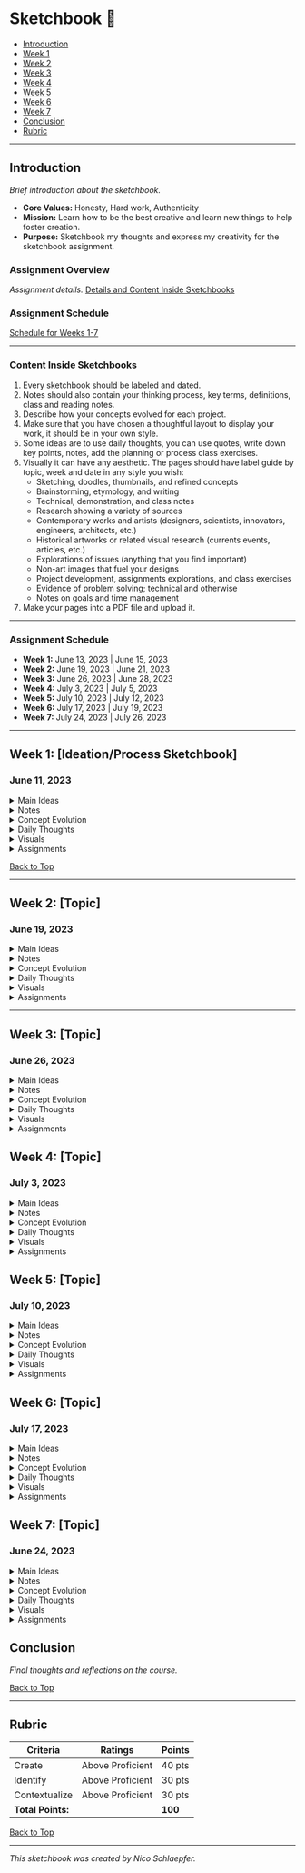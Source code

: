 # Sketchbook 🎨

- [Introduction](#introduction)
- [Week 1](#week-1-ideationprocess-sketchbook)
- [Week 2](#week-2-topic)
- [Week 3](#week-3-topic)
- [Week 4](#week-4-topic)
- [Week 5](#week-5-topic)
- [Week 6](#week-6-topic)
- [Week 7](#week-7-topic)
- [Conclusion](#conclusion)
- [Rubric](#rubric)

---

## Introduction
_Brief introduction about the sketchbook._
- **Core Values:** Honesty, Hard work, Authenticity
- **Mission:** Learn how to be the best creative and learn new things to help foster creation.
- **Purpose:** Sketchbook my thoughts and express my creativity for the sketchbook assignment.

### **Assignment Overview**
_Assignment details._
[Details and Content Inside Sketchbooks](#assignment-details)

### **Assignment Schedule**
[Schedule for Weeks 1-7](#assignment-schedule)

---

<a name="assignment-details"></a>
### **Content Inside Sketchbooks**
1. Every sketchbook should be labeled and dated.
2. Notes should also contain your thinking process, key terms, definitions, class and reading notes.
3. Describe how your concepts evolved for each project.
4. Make sure that you have chosen a thoughtful layout to display your work, it should be in your own style.
5. Some ideas are to use daily thoughts, you can use quotes, write down key points, notes, add the planning or process class exercises.
6. Visually it can have any aesthetic. The pages should have label guide by topic, week and date in any style you wish:
   - Sketching, doodles, thumbnails, and refined concepts
   - Brainstorming, etymology, and writing
   - Technical, demonstration, and class notes
   - Research showing a variety of sources
   - Contemporary works and artists (designers, scientists, innovators, engineers, architects, etc.)
   - Historical artworks or related visual research (currents events, articles, etc.)
   - Explorations of issues (anything that you find important)
   - Non-art images that fuel your designs
   - Project development, assignments explorations, and class exercises
   - Evidence of problem solving; technical and otherwise
   - Notes on goals and time management
7. Make your pages into a PDF file and upload it.

---

<a name="assignment-schedule"></a>
### **Assignment Schedule**
- **Week 1:** June 13, 2023 | June 15, 2023
- **Week 2:** June 19, 2023 | June 21, 2023
- **Week 3:** June 26, 2023 | June 28, 2023
- **Week 4:** July 3, 2023 | July 5, 2023
- **Week 5:** July 10, 2023 | July 12, 2023
- **Week 6:** July 17, 2023 | July 19, 2023
- **Week 7:** July 24, 2023 | July 26, 2023

---

## Week 1: [Ideation/Process Sketchbook]
### June 11, 2023
<details>
<summary>Main Ideas</summary>

- Idea 1: Why ideation/idea development is important.
- Idea 2: Research is important.
- ...

</details>

<details>
<summary>Notes</summary>

- **Key Terms:** Ideation is the process of forming ideas or images.
- **Class Notes:** It is essential to gain information about how others have attempted this idea, often our work can be tied to historical and contemporary themes that are available to us.
- **Reading Notes:** Browse through these artists, everyone has their own unique ideation process:
  - [Leonardo Da Vinci](https://www.vam.ac.uk/articles/explore-leonardo-da-vinci-codex-forster-i#?c=&m=&s=&cv=&xywh=-186%2C786%2C1486%2C1105)
  - [Frida Kahlo](https://www.anothermag.com/art-photography/4068/the-diary-of-frida-kahlo-an-intimate-self-portrait)
  - [Guillermo Del Toro](https://www.theguardian.com/film/gallery/2013/nov/01/guillermo-del-toro-sketchbooks)
  - [Christo & Jeanne Claude](https://christojeanneclaude.net/projects/the-gates)
  - [Grayson Perry](https://www.theguardian.com/artanddesign/2016/feb/19/inside-grayson-perrys-sketchbook)
  - [Articles](https://www.theatlantic.com/entertainment/archive/2011/06/from-design-to-street-art-5-looks-inside-great-creators-notebooks/240724/)
  - [Handmade Sketchbooks](https://www.thisiscolossal.com/2018/04/handmade-sketchbooks-by-jose-naranja/)

</details>

<details>
<summary>Concept Evolution</summary>

_Describe how your concepts evolved for this project._

</details>

<details>
<summary>Daily Thoughts</summary>

- **Quotes:** "The computer is a bicycle for the mind" - Steve Jobs
- **Key Points:** Your key points here.
- **Planning:** Wanting to learn how to use photoshop again. Excited because of new AI tools.

</details>

<details>
<summary>Visuals</summary>

![hellogif_AdobeExpress.gif](https://ucdenver.instructure.com/users/336207/files/19888990/preview?verifier=j69VFnVZH379Ffy7K1wsUHZY2jU9D2hRgKyP6h8T)

</details>

<details>
<summary>Assignments</summary>

GROUP 2:

A random plane crash from Denver to the Caribbean left Paris Eck, Shivam Pathak, Semir Poljakovic, Destiny Robertson, Nicolas Schlaepfer, Caleb Seiwald, Dustin Story, and Jessie Medina trapped on a deserted island being the only survivors. Finding a solution that would guarantee everyone's survival became our main priority.

During our first two days of exploration of the island, we came across an old hut with first aid supplies, which proved to be a useful tool for treating wounds and diseases. We also discovered a collection of ancient food rations from the Vietnam War, dating back to the 1960s and providing a preserved food source. Along with the island's many coconuts, fruits, and fresh water sources, we made the most of these resources to suit our urgent survival needs.

Following that, over the course of the following two days, we started to understand the value of cooperation and defined clear roles and duties based on our unique skill sets. We collaborated effectively, exchanging information and offering one another support as we used our combined skills to come up with innovative solutions and ensure our survival.

We were able to discuss issues, make choices, and continue open communication during the following week's sessions. We handled disagreements in a constructive manner, generating the kind of climate that was necessary for our survival.

We built tools, weapons, and shelters out of the available branches, vines, and boulders at these sessions as we started to acclimate to our environment. We were able to make the most of the island's natural resources and improve our chances of surviving until help arrived thanks to our resourcefulness.

After a month, a passing ship saw our distress signals, leading to our rescue. Each participant cast a vote for the best option, understanding that it was only by our combined efforts, unity, and efficient use of the resources at our disposal that we were able to survive.

</details>

[Back to Top](#sketchbook-)

---

## Week 2: [Topic]
### June 19, 2023
<details>
<summary>Main Ideas</summary>

- Idea 1: Intro to mind maps
- Idea 2: Art of noticing and Creative Confidence
- ...

</details>

<details>
<summary>Notes</summary>

- **Key Terms:** Definitions here.
- **Class Notes:** Your class notes here.
- **Reading Notes:** **What is Mind Mapping?**

Mind mapping is a visual form of note taking that offers an overview of a topic and its complex information, allowing students to comprehend, create new ideas and build connections. Through the use of colors, images and words, mind mapping encourages students to begin with a central idea and expand outward to more in-depth sub-topics. ([linkLinks to an external site.](http://www.inspiration.com/visual-learning/mind-mapping))

**Mind mapping can be helpful when organizing ideas ...**

- Writing papers
- Studying for tests
- Solving a business problem
- Helping to build out your goals
- Figure out areas to improve your skills

**The art of Noticing**

what the world presents and noticing what matters to you.

</details>

<details>
<summary>Concept Evolution</summary>

_Describe how your concepts evolved for this project._

</details>

<details>
<summary>Daily Thoughts</summary>

- **Quotes:** Your quotes here.
- **Key Points:** Your key points here.
- **Planning:** Your planning notes here.

</details>

<details>
<summary>Visuals</summary>



</details>

<details>
<summary>Assignments</summary>

</details>


---

## Week 3: [Topic]
### June 26, 2023
<details>
<summary>Main Ideas</summary>

- Idea 1
- Idea 2
- ...

</details>

<details>
<summary>Notes</summary>

- **Key Terms:** Definitions here.
- **Class Notes:** Your class notes here.
- **Reading Notes:** Your reading notes here.

</details>

<details>
<summary>Concept Evolution</summary>

_Describe how your concepts evolved for this project._

</details>

<details>
<summary>Daily Thoughts</summary>

- **Quotes:** Your quotes here.
- **Key Points:** Your key points here.
- **Planning:** Your planning notes here.

</details>

<details>
<summary>Visuals</summary>



</details>

<details>
<summary>Assignments</summary>

</details>


## Week 4: [Topic]
### July 3, 2023
<details>
<summary>Main Ideas</summary>

- Idea 1
- Idea 2
- ...

</details>

<details>
<summary>Notes</summary>

- **Key Terms:** Definitions here.
- **Class Notes:** Your class notes here.
- **Reading Notes:** Your reading notes here.

</details>

<details>
<summary>Concept Evolution</summary>

_Describe how your concepts evolved for this project._

</details>

<details>
<summary>Daily Thoughts</summary>

- **Quotes:** Your quotes here.
- **Key Points:** Your key points here.
- **Planning:** Your planning notes here.

</details>

<details>
<summary>Visuals</summary>



</details>

<details>
<summary>Assignments</summary>

</details>

## Week 5: [Topic]
### July 10, 2023
<details>
<summary>Main Ideas</summary>

- Idea 1
- Idea 2
- ...

</details>

<details>
<summary>Notes</summary>

- **Key Terms:** Definitions here.
- **Class Notes:** Your class notes here.
- **Reading Notes:** Your reading notes here.

</details>

<details>
<summary>Concept Evolution</summary>

_Describe how your concepts evolved for this project._

</details>

<details>
<summary>Daily Thoughts</summary>

- **Quotes:** Your quotes here.
- **Key Points:** Your key points here.
- **Planning:** Your planning notes here.

</details>

<details>
<summary>Visuals</summary>



</details>

<details>
<summary>Assignments</summary>

</details>

## Week 6: [Topic]
### July 17, 2023
<details>
<summary>Main Ideas</summary>

- Idea 1
- Idea 2
- ...

</details>

<details>
<summary>Notes</summary>

- **Key Terms:** Definitions here.
- **Class Notes:** Your class notes here.
- **Reading Notes:** Your reading notes here.

</details>

<details>
<summary>Concept Evolution</summary>

_Describe how your concepts evolved for this project._

</details>

<details>
<summary>Daily Thoughts</summary>

- **Quotes:** Your quotes here.
- **Key Points:** Your key points here.
- **Planning:** Your planning notes here.

</details>

<details>
<summary>Visuals</summary>



</details>

<details>
<summary>Assignments</summary>

</details>

## Week 7: [Topic]
### June 24, 2023
<details>
<summary>Main Ideas</summary>

- Idea 1
- Idea 2
- ...

</details>

<details>
<summary>Notes</summary>

- **Key Terms:** Definitions here.
- **Class Notes:** Your class notes here.
- **Reading Notes:** Your reading notes here.

</details>

<details>
<summary>Concept Evolution</summary>

_Describe how your concepts evolved for this project._

</details>

<details>
<summary>Daily Thoughts</summary>

- **Quotes:** Your quotes here.
- **Key Points:** Your key points here.
- **Planning:** Your planning notes here.

</details>

<details>
<summary>Visuals</summary>



</details>

<details>
<summary>Assignments</summary>

</details>



## Conclusion
_Final thoughts and reflections on the course._

[Back to Top](#sketchbook-)

---

## Rubric

| Criteria | Ratings | Points |
|----------|---------|--------|
| Create   | Above Proficient | 40 pts |
| Identify | Above Proficient | 30 pts |
| Contextualize | Above Proficient | 30 pts |
| **Total Points:** | | **100** |

[Back to Top](#sketchbook-)

---

_This sketchbook was created by Nico Schlaepfer._
